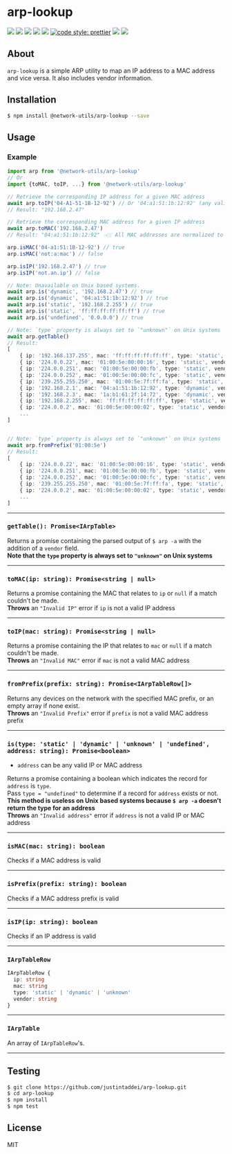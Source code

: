 # arp-lookup

![](https://img.shields.io/travis/justintaddei/arp-lookup.svg?style=flat)
![](https://img.shields.io/github/issues-raw/justintaddei/arp-lookup.svg?style=flat)
![](https://img.shields.io/npm/v/@network-utils/arp-lookup.svg?style=flat)
![](https://img.shields.io/npm/dt/@network-utils/arp-lookup.svg?style=flat)
![](https://img.shields.io/npm/l/@network-utils/arp-lookup.svg?style=flat)
[![code style: prettier](https://img.shields.io/badge/code_style-prettier-ff69b4.svg?style=flat)](https://github.com/prettier/prettier)
![](https://img.shields.io/github/languages/top/justintaddei/arp-lookup.svg?colorB=blue&style=flat)
![](https://img.shields.io/badge/status-awesome-red.svg?style=flat)

## About

`arp-lookup` is a simple ARP utility to map an IP address to a MAC address and vice versa. It also includes vendor information.

## Installation

```bash
$ npm install @network-utils/arp-lookup --save
```

## Usage

### Example

```typescript
import arp from '@network-utils/arp-lookup'
// Or
import {toMAC, toIP, ...} from '@network-utils/arp-lookup'

// Retrieve the corresponding IP address for a given MAC address
await arp.toIP('04-A1-51-1B-12-92') // Or '04:a1:51:1b:12:92' (any valid MAC format)
// Result: "192.168.2.47"

// Retrieve the corresponding MAC address for a given IP address
await arp.toMAC('192.168.2.47')
// Result: "04:a1:51:1b:12:92" 👈🏼 All MAC addresses are normalized to this format

arp.isMAC('04-a1:51:1B-12-92') // true
arp.isMAC('not:a:mac') // false

arp.isIP('192.168.2.47') // true
arp.isIP('not.an.ip') // false

// Note: Unavailable on Unix based systems.
await arp.is('dynamic', '192.168.2.47') // true
await arp.is('dynamic', '04:a1:51:1b:12:92') // true
await arp.is('static', '192.168.2.255') // true
await arp.is('static', 'ff:ff:ff:ff:ff:ff') // true
await arp.is('undefined', '0.0.0.0') // true

// Note: `type` property is always set to `"unknown"` on Unix systems
await arp.getTable()
// Result:
[
    { ip: '192.168.137.255', mac: 'ff:ff:ff:ff:ff:ff', type: 'static', vendor: '' },
    { ip: '224.0.0.22', mac: '01:00:5e:00:00:16', type: 'static', vendor: '' },
    { ip: '224.0.0.251', mac: '01:00:5e:00:00:fb', type: 'static', vendor: '' },
    { ip: '224.0.0.252', mac: '01:00:5e:00:00:fc', type: 'static', vendor: '' },
    { ip: '239.255.255.250', mac: '01:00:5e:7f:ff:fa', type: 'static', vendor: '' },
    { ip: '192.168.2.1', mac: '04:a1:51:1b:12:92', type: 'dynamic', vendor: 'Netgear' },
    { ip: '192.168.2.3', mac: '1a:b1:61:2f:14:72', type: 'dynamic', vendor: '' },
    { ip: '192.168.2.255', mac: 'ff:ff:ff:ff:ff:ff', type: 'static', vendor: '' },
    { ip: '224.0.0.2', mac: '01:00:5e:00:00:02', type: 'static', vendor: '' },
    ...
]


// Note: `type` property is always set to `"unknown"` on Unix systems
await arp.fromPrefix('01:00:5e')
// Result:
[
    { ip: '224.0.0.22', mac: '01:00:5e:00:00:16', type: 'static', vendor: '' },
    { ip: '224.0.0.251', mac: '01:00:5e:00:00:fb', type: 'static', vendor: '' },
    { ip: '224.0.0.252', mac: '01:00:5e:00:00:fc', type: 'static', vendor: '' },
    { ip: '239.255.255.250', mac: '01:00:5e:7f:ff:fa', type: 'static', vendor: '' },
    { ip: '224.0.0.2', mac: '01:00:5e:00:00:02', type: 'static', vendor: '' },
    ...
]
```

---

### `getTable(): Promise<IArpTable>`

Returns a promise containing the parsed output of `$ arp -a` with the addition of a `vendor` field.  
**Note that the `type` property is always set to `"unknown"` on Unix systems**

---

### `toMAC(ip: string): Promise<string | null>`

Returns a promise containing the MAC that relates to `ip` or `null` if a match couldn't be made.  
**Throws** an `"Invalid IP"` error if `ip` is not a valid IP address

---

### `toIP(mac: string): Promise<string | null>`

Returns a promise containing the IP that relates to `mac` or `null` if a match couldn't be made.  
**Throws** an `"Invalid MAC"` error if `mac` is not a valid MAC address

---

### `fromPrefix(prefix: string): Promise<IArpTableRow[]>`

Returns any devices on the network with the specified MAC prefix, or an empty array if none exist.  
**Throws** an `"Invalid Prefix"` error if `prefix` is not a valid MAC address prefix


---

### `is(type: 'static' | 'dynamic' | 'unknown' | 'undefined', address: string): Promise<boolean>`

- `address` can be any valid IP or MAC address

Returns a promise containing a boolean which indicates the record for `address` is `type`.  
Pass `type = "undefined"` to determine if a record for `address` exists or not.  
**This method is useless on Unix based systems because `$ arp -a` doesn't return the type for an address**  
**Throws** an `"Invalid address"` error if `address` is not a valid IP or MAC address

---

### `isMAC(mac: string): boolean`

Checks if a MAC address is valid

---

### `isPrefix(prefix: string): boolean`

Checks if a MAC address prefix is valid

---

### `isIP(ip: string): boolean`

Checks if an IP address is valid

---

### `IArpTableRow`

```typescript
IArpTableRow {
  ip: string
  mac: string
  type: 'static' | 'dynamic' | 'unknown'
  vendor: string
}
```

---

### `IArpTable`

An array of `IArpTableRow`'s.

---

## Testing

```bash
$ git clone https://github.com/justintaddei/arp-lookup.git
$ cd arp-lookup
$ npm install
$ npm test
```

## License

MIT
